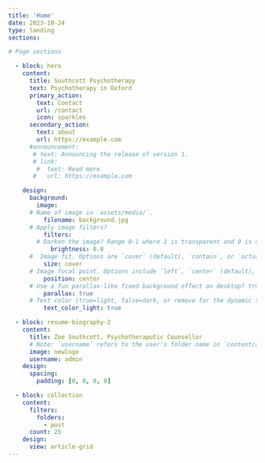 ```yaml
---
title: 'Home'
date: 2023-10-24
type: landing
sections:

# Page sections

  - block: hero
    content:
      title: Southcott Psychotherapy
      text: Psychotherapy in Oxford
      primary_action:
        text: Contact
        url: /contact
        icon: sparkles
      secondary_action:
        text: about
        url: https://example.com
      #announcement:
       # text: Announcing the release of version 1.
       # link:
        #  text: Read more
       #   url: https://example.com

    design:
      background:
        image:
      # Name of image in `assets/media/`.
          filename: background.jpg
      # Apply image filters?
          filters:
        # Darken the image? Range 0-1 where 1 is transparent and 0 is opaque.
            brightness: 0.8
      #  Image fit. Options are `cover` (default), `contain`, or `actual` size.
          size: cover
      # Image focal point. Options include `left`, `center` (default), or `right`.
          position: center
      # Use a fun parallax-like fixed background effect on desktop? true/false
          parallax: true
      # Text color (true=light, false=dark, or remove for the dynamic theme color).
          text_color_light: true

  - block: resume-biography-2
    content:
      title: Zoe Southcott, Psychotheraputic Counsellor
      # Note: `username` refers to the user's folder name in `content/authors/`
      image: newlogo
      username: admin
    design:
      spacing:
        padding: [0, 0, 0, 0]

  - block: collection
    content:
      filters:
        folders:
          - post
      count: 25
    design:
      view: article-grid
---
```

